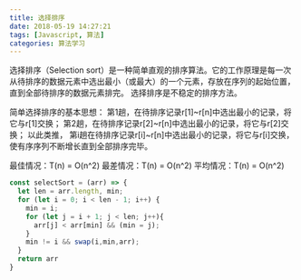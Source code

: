 ```yaml
---
title: 选择排序
date: 2018-05-19 14:27:21
tags: [Javascript, 算法]
categories: 算法学习
---
```

选择排序（Selection sort）是一种简单直观的排序算法。它的工作原理是每一次从待排序的数据元素中选出最小（或最大）的一个元素，存放在序列的起始位置，直到全部待排序的数据元素排完。 选择排序是不稳定的排序方法。

简单选择排序的基本思想：
第1趟，在待排序记录r[1]~r[n]中选出最小的记录，将它与r[1]交换；
第2趟，在待排序记录r[2]~r[n]中选出最小的记录，将它与r[2]交换；
以此类推，
第i趟在待排序记录r[i]~r[n]中选出最小的记录，将它与r[i]交换，使有序序列不断增长直到全部排序完毕。

最佳情况：T(n) = O(n^2)
最差情况：T(n) = O(n^2)
平均情况：T(n) = O(n^2)

```javascript
const selectSort = (arr) => {
  let len = arr.length, min;
  for (let i = 0; i < len - 1; i++) {
    min = i;
    for (let j = i + 1; j < len; j++){
      arr[j] < arr[min] && (min = j);
    }
    min != i && swap(i,min,arr);
  }
  return arr
}
```